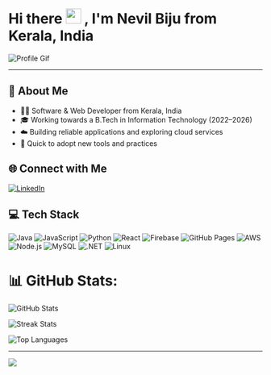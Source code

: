 
# Hi there <img src="https://raw.githubusercontent.com/MartinHeinz/MartinHeinz/master/wave.gif" width="30px" alt="waving hand"/> , I'm Nevil Biju from Kerala, India

![Profile Gif](https://i.pinimg.com/originals/72/0c/c4/720cc43d757ee638ad5054a05220fafe.gif) 

---

## 💫 About Me

- 👨‍💻 Software & Web Developer from Kerala, India
- 🎓 Working towards a B.Tech in Information Technology (2022–2026)
- ☁️ Building reliable applications and exploring cloud services  
- 🚀 Quick to adopt new tools and practices

## 🌐 Connect with Me

[![LinkedIn](https://img.shields.io/badge/LinkedIn-%230077B5.svg?logo=linkedin&logoColor=white)](https://www.linkedin.com/in/nevil-biju/)

## 💻 Tech Stack

<p align="left">
  <img src="https://img.shields.io/badge/Java-%23ED8B00.svg?style=for-the-badge&logo=openjdk&logoColor=white" alt="Java" />
  <img src="https://img.shields.io/badge/JavaScript-%23323330.svg?style=for-the-badge&logo=javascript&logoColor=%23F7DF1E" alt="JavaScript" />
  <img src="https://img.shields.io/badge/Python-3670A0?style=for-the-badge&logo=python&logoColor=fff" alt="Python" />
  <img src="https://img.shields.io/badge/React-%2320232a.svg?style=for-the-badge&logo=react&logoColor=%2361DAFB" alt="React" />
  <img src="https://img.shields.io/badge/Firebase-%23039BE5.svg?style=for-the-badge&logo=firebase&logoColor=white" alt="Firebase" />
  <img src="https://img.shields.io/badge/GitHub%20Pages-121013?style=for-the-badge&logo=github&logoColor=white" alt="GitHub Pages" />
  <img src="https://img.shields.io/badge/AWS-%23FF9900.svg?style=for-the-badge&logo=amazon-aws&logoColor=white" alt="AWS" />
  <img src="https://img.shields.io/badge/Node.js-339933?style=for-the-badge&logo=node.js&logoColor=white" alt="Node.js" />
  <img src="https://img.shields.io/badge/MySQL-%2300000f.svg?style=for-the-badge&logo=mysql&logoColor=white" alt="MySQL" />
  <img src="https://img.shields.io/badge/.NET-512BD4.svg?style=for-the-badge&logo=dot-net&logoColor=white" alt=".NET" />
  <img src="https://img.shields.io/badge/Linux-FCC624?style=for-the-badge&logo=linux&logoColor=black" alt="Linux" />
</p>

# 📊 GitHub Stats:

![GitHub Stats](https://github-readme-stats.vercel.app/api?username=JOSU10xD&show_icons=true&theme=onedark&hide_border=true)

![Streak Stats](https://github-readme-streak-stats.herokuapp.com/?user=JOSU10xD&theme=onedark&hide_border=true)

![Top Languages](https://github-readme-stats.vercel.app/api/top-langs/?username=JOSU10xD&theme=onedark&layout=compact&hide_border=true)

---

[![](https://visitcount.itsvg.in/api?id=JOSU10xD&icon=0&color=3)](https://visitcount.itsvg.in)

